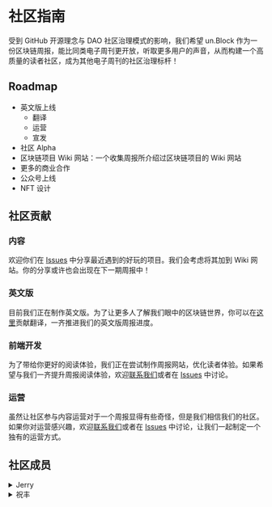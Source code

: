# 社区指南

受到 GitHub 开源理念与 DAO 社区治理模式的影响，我们希望 un.Block 作为一份区块链周报，能比同类电子周刊更开放，听取更多用户的声音，从而构建一个高质量的读者社区，成为其他电子周刊的社区治理标杆！

## Roadmap

- 英文版上线
  - 翻译
  - 运营
  - 宣发
- 社区 Alpha
- 区块链项目 Wiki 网站：一个收集周报所介绍过区块链项目的 Wiki 网站
- 更多的商业合作
- 公众号上线
- NFT 设计

## 社区贡献

### 内容
欢迎你们在 [Issues](https://github.com/un-Block/community/issues) 中分享最近遇到的好玩的项目。我们会考虑将其加到 Wiki 网站。你的分享或许也会出现在下一期周报中！

### 英文版
目前我们正在制作英文版。为了让更多人了解我们眼中的区块链世界，你可以在[这里](https://crowdin.com/project/unblock )贡献翻译，一齐推进我们的英文版周报进度。

### 前端开发
为了带给你更好的阅读体验，我们正在尝试制作周报网站，优化读者体验。如果希望与我们一齐提升周报阅读体验，欢迎[联系我们](mailto:unblocketh@gmail.com)或者在 [Issues](https://github.com/un-Block/community/issues) 中讨论。

### 运营
虽然让社区参与内容运营对于一个周报显得有些奇怪，但是我们相信我们的社区。如果你对运营感兴趣，欢迎[联系我们](mailto:unblocketh@gmail.com)或者在 [Issues](https://github.com/un-Block/community/issues) 中讨论，让我们一起制定一个独有的运营方式。

## 社区成员

<details>
<summary>Jerry</summary>

自我介绍

</details>

<details>
<summary>祝丰</summary>

自我介绍

</details>
